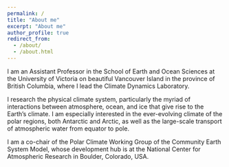 ```yaml
---
permalink: /
title: "About me"
excerpt: "About me"
author_profile: true
redirect_from: 
  - /about/
  - /about.html
---
```

I am an Assistant Professor in the School of Earth and Ocean Sciences at the University of Victoria on beautiful Vancouver Island in the province of British Columbia, where I lead the Climate Dynamics Laboratory.

I research the physical climate system, particularly the myriad of interactions between atmosphere, ocean, and ice that give rise to the Earth’s climate. I am especially interested in the ever-evolving climate of the polar regions, both Antarctic and Arctic, as well as the large-scale transport of atmospheric water from equator to pole.

I am a co-chair of the Polar Climate Working Group of the Community Earth System Model, whose development hub is at the National Center for Atmospheric Research in Boulder, Colorado, USA.

